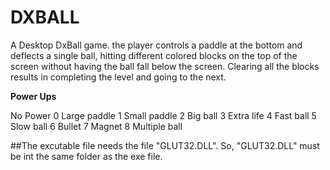 # DXBALL

A Desktop DxBall game. the player controls a paddle at the bottom and deflects a single ball, hitting different colored blocks on the top of the screen without having the ball fall below the screen. Clearing all the blocks results in completing the level and going to the next.


**Power Ups**

No        Power
0       Large paddle
1       Small paddle
2       Big ball
3       Extra life
4       Fast ball
5       Slow ball
6       Bullet 
7       Magnet
8       Multiple ball

##The excutable file needs the file "GLUT32.DLL". So, "GLUT32.DLL" must be int the same folder as the exe file.
